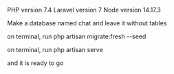 PHP version 7.4
Laravel version 7
Node version 14.17.3

Make a database named chat and leave it without tables

on terminal, run php artisan migrate:fresh --seed

on terminal, run php artisan serve

and it is ready to go
